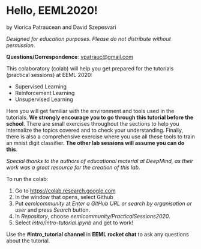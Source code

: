 # Hello, EEML2020!
by Viorica Patraucean and David Szepesvari

_Designed for education purposes. Please do not distribute without permission_. 

**Questions/Correspondence**: vpatrauc@gmail.com

This colaboratory (colab) will help you get prepared for the tutorials (practical sessions) at EEML 2020:

* Supervised Learning
* Reinforcement Learning
* Unsupervised Learning

Here you will get familiar with the environment and tools used in the tutorials. **We strongly encourage you to go through this tutorial before the school**. There are small exercises throughout the sections to help you internalize the topics covered and to check your understanding. Finally, there is also a comprehensive exercise where you use all these tools to train an mnist digit classifier. **The other lab sessions will assume you can do this**.

_Special thanks to the authors of educational material at DeepMind, as their work was a great resource for the creation of this lab_.

To run the colab:
1. Go to https://colab.research.google.com
2. In the window that opens, select Github
3. Put *eemlcommunity* at *Enter a GitHub URL or search by organisation or user* and press *Search* button.
4. In *Repository*, choose *eemlcommunity/PracticalSessions2020*.
5. Select *intro/intro-tutorial.ipynb* and get to work! 

Use the **#intro_tutorial channel** in **EEML rocket chat** to ask any questions about the tutorial.
